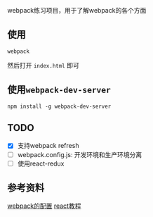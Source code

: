webpack练习项目，用于了解webpack的各个方面

## 使用
```
webpack
```
然后打开 `index.html` 即可

## 使用`webpack-dev-server`

```
npm install -g webpack-dev-server
```

## TODO
- [x] 支持webpack refresh
- [ ] webpack.config.js: 开发环境和生产环境分离
- [ ] 使用react-redux

## 参考资料
[webpack的配置](https://webpack.github.io/docs/configuration.html)
[react教程](https://hulufei.gitbooks.io/react-tutorial/)
